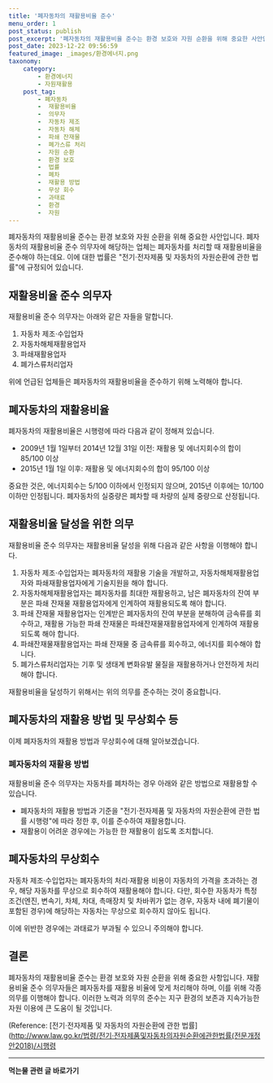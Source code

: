 ```yaml
---
title: '폐자동차의 재활용비율 준수'
menu_order: 1
post_status: publish
post_excerpt: '폐자동차의 재활용비율 준수는 환경 보호와 자원 순환을 위해 중요한 사안입니다. 폐자동차의 재활용비율 준수 의무자에 해당하는 업체는 폐자동차를 처리할 때 재활용비율을 준수해야 하는데요. 이에 대한 법률은  전기 전자제품 및 자동차의 자원순환에 관한 법률 에 규정되어 있습니다.'
post_date: 2023-12-22 09:56:59
featured_image: _images/환경에너지.png
taxonomy:
    category:
        - 환경에너지
        - 자원재활용
    post_tag:
        - 폐자동차
        -  재활용비율
        -  의무자
        -  자동차 제조
        -  자동차 해체
        -  파쇄 잔재물
        -  폐가스류 처리
        -  자원 순환
        -  환경 보호
        -  법률
        -  폐차
        -  재활용 방법
        -  무상 회수
        -  과태료
        -  환경
        -  자원
---
```



폐자동차의 재활용비율 준수는 환경 보호와 자원 순환을 위해 중요한 사안입니다. 폐자동차의 재활용비율 준수 의무자에 해당하는 업체는 폐자동차를 처리할 때 재활용비율을 준수해야 하는데요. 이에 대한 법률은 "전기·전자제품 및 자동차의 자원순환에 관한 법률"에 규정되어 있습니다.

## 재활용비율 준수 의무자

재활용비율 준수 의무자는 아래와 같은 자들을 말합니다.

1. 자동차 제조·수입업자
2. 자동차해체재활용업자
3. 파쇄재활용업자
4. 폐가스류처리업자

위에 언급된 업체들은 폐자동차의 재활용비율을 준수하기 위해 노력해야 합니다.

## 폐자동차의 재활용비율

폐자동차의 재활용비율은 시행령에 따라 다음과 같이 정해져 있습니다.

- 2009년 1월 1일부터 2014년 12월 31일 이전: 재활용 및 에너지회수의 합이 85/100 이상
- 2015년 1월 1일 이후: 재활용 및 에너지회수의 합이 95/100 이상

중요한 것은, 에너지회수는 5/100 이하에서 인정되지 않으며, 2015년 이후에는 10/100 이하만 인정됩니다. 폐자동차의 실중량은 폐차할 때 차량의 실제 중량으로 산정됩니다.

## 재활용비율 달성을 위한 의무

재활용비율 준수 의무자는 재활용비율 달성을 위해 다음과 같은 사항을 이행해야 합니다.

1. 자동차 제조·수입업자는 폐자동차의 재활용 기술을 개발하고, 자동차해체재활용업자와 파쇄재활용업자에게 기술지원을 해야 합니다.
2. 자동차해체재활용업자는 폐자동차를 최대한 재활용하고, 남은 폐자동차의 잔여 부분은 파쇄 잔재물 재활용업자에게 인계하여 재활용되도록 해야 합니다.
3. 파쇄 잔재물 재활용업자는 인계받은 폐자동차의 잔여 부분을 분해하여 금속류를 회수하고, 재활용 가능한 파쇄 잔재물은 파쇄잔재물재활용업자에게 인계하여 재활용되도록 해야 합니다.
4. 파쇄잔재물재활용업자는 파쇄 잔재물 중 금속류를 회수하고, 에너지를 회수해야 합니다.
5. 폐가스류처리업자는 기후 및 생태계 변화유발 물질을 재활용하거나 안전하게 처리해야 합니다.

재활용비율을 달성하기 위해서는 위의 의무를 준수하는 것이 중요합니다.

## 폐자동차의 재활용 방법 및 무상회수 등

이제 폐자동차의 재활용 방법과 무상회수에 대해 알아보겠습니다.

### 폐자동차의 재활용 방법

재활용비율 준수 의무자는 자동차를 폐차하는 경우 아래와 같은 방법으로 재활용할 수 있습니다.

- 폐자동차의 재활용 방법과 기준을 "전기·전자제품 및 자동차의 자원순환에 관한 법률 시행령"에 따라 정한 후, 이를 준수하여 재활용합니다.
- 재활용이 어려운 경우에는 가능한 한 재활용이 쉽도록 조치합니다.

## 폐자동차의 무상회수

자동차 제조·수입업자는 폐자동차의 처리·재활용 비용이 자동차의 가격을 초과하는 경우, 해당 자동차를 무상으로 회수하여 재활용해야 합니다. 다만, 회수한 자동차가 특정 조건(엔진, 변속기, 차체, 차대, 촉매장치 및 차바퀴가 없는 경우, 자동차 내에 폐기물이 포함된 경우)에 해당하는 자동차는 무상으로 회수하지 않아도 됩니다.

이에 위반한 경우에는 과태료가 부과될 수 있으니 주의해야 합니다.

## 결론

폐자동차의 재활용비율 준수는 환경 보호와 자원 순환을 위해 중요한 사항입니다. 재활용비율 준수 의무자들은 폐자동차를 재활용 비율에 맞게 처리해야 하며, 이를 위해 각종 의무를 이행해야 합니다. 이러한 노력과 의무의 준수는 지구 환경의 보존과 지속가능한 자원 이용에 큰 도움이 될 것입니다.

(Reference: [전기·전자제품 및 자동차의 자원순환에 관한 법률](http://www.law.go.kr/법령/전기·전자제품및자동차의자원순환에관한법률(전문개정안2018)/시행령
<!-- wp:separator -->
<hr class="wp-block-separator has-alpha-channel-opacity"/>
<!-- /wp:separator -->

<!-- wp:group {"backgroundColor":"base","layout":{"type":"constrained"}} -->
<div class="wp-block-group has-base-background-color has-background"><!-- wp:paragraph {"align":"center","fontSize":"medium"} -->
<p class="has-text-align-center has-large-font-size"><strong>먹는물 관련 글 바로가기</strong></p>
<!-- /wp:paragraph -->


<!-- wp:latest-posts
{"categories":[{"id":31331,"count":19,"description":"","link":"https://uknowlaw.com/category/%eb%a8%b9%eb%8a%94%eb%ac%bc/","name":"먹는물","slug":"먹는물","taxonomy":"category","parent":0,"meta":[],"_links":{"self":[{"href":"https://uknowlaw.com/wp-json/wp/v2/categories/31331"}],"collection":[{"href":"https://uknowlaw.com/wp-json/wp/v2/categories"}],"about":[{"href":"https://uknowlaw.com/wp-json/wp/v2/taxonomies/category"}],"wp:post_type":[{"href":"https://uknowlaw.com/wp-json/wp/v2/posts?categories=31331"}],"curies":[{"name":"wp","href":"https://api.w.org/{rel}","templated":true}]}}],"postsToShow":100,"excerptLength":28,"postLayout":"grid","columns":2,"featuredImageAlign":"left","featuredImageSizeSlug":"large","fontSize":"small"} /--></div>
<!-- /wp:group -->